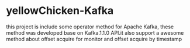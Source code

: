 # yellowChicken-Kafka
this project is include some operator method for Apache Kafka, these method was developed base on Kafka.1.1.0 API.it also support a awesome method about offset acquire for monitor and offset acquire by timestamp
